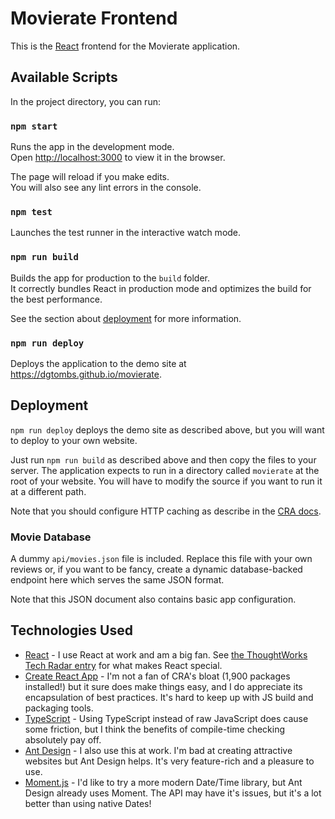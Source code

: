 # Movierate Frontend

This is the [React](https://reactjs.org/) frontend for the Movierate application.

## Available Scripts

In the project directory, you can run:

### `npm start`

Runs the app in the development mode.\
Open [http://localhost:3000](http://localhost:3000) to view it in the browser.

The page will reload if you make edits.\
You will also see any lint errors in the console.

### `npm test`

Launches the test runner in the interactive watch mode.

### `npm run build`

Builds the app for production to the `build` folder.\
It correctly bundles React in production mode and optimizes the build for the best performance.

See the section about [deployment](https://facebook.github.io/create-react-app/docs/deployment) for more information.

### `npm run deploy`

Deploys the application to the demo site at https://dgtombs.github.io/movierate.

## Deployment

`npm run deploy` deploys the demo site as described above, but you will want to deploy to your own website.

Just run `npm run build` as described above and then copy the files to your server.
The application expects to run in a directory called `movierate` at the root of your
website.
You will have to modify the source if you want to run it at a different path.

Note that you should configure HTTP caching as describe in the [CRA docs](https://create-react-app.dev/docs/production-build/).

### Movie Database

A dummy `api/movies.json` file is included.
Replace this file with your own reviews or, if you want to be fancy, create a dynamic
database-backed endpoint here which serves the same JSON format.

Note that this JSON document also contains basic app configuration.

## Technologies Used

* [React](https://reactjs.org/) -
  I use React at work and am a big fan.
  See [the ThoughtWorks Tech Radar entry](https://www.thoughtworks.com/radar/languages-and-frameworks/react-js) for what
  makes React special.
* [Create React App](https://create-react-app.dev/) -
  I'm not a fan of CRA's bloat (1,900 packages installed!) but it sure does make things easy, and I do appreciate its
  encapsulation of best practices.
  It's hard to keep up with JS build and packaging tools.
* [TypeScript](https://www.typescriptlang.org/) -
  Using TypeScript instead of raw JavaScript does cause some friction, but I think the benefits of compile-time checking
  absolutely pay off.
* [Ant Design](https://ant.design/docs/react/introduce) -
  I also use this at work.
  I'm bad at creating attractive websites but Ant Design helps.
  It's very feature-rich and a pleasure to use.
* [Moment.js](https://momentjs.com/) -
  I'd like to try a more modern Date/Time library, but Ant Design already uses Moment.
  The API may have it's issues, but it's a lot better than using native Dates!
